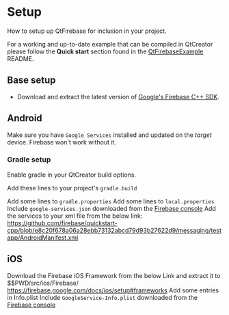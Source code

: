 # Setup
How to setup up QtFirebase for inclusion in your project.

For a working and up-to-date example that can be compiled in QtCreator please follow the **Quick start** section found in the [QtFirebaseExample](https://github.com/Larpon/QtFirebaseExample) README.

## Base setup
* Download and extract the latest version of [Google's Firebase C++ SDK](https://firebase.google.com/docs/cpp/setup).

## Android
Make sure you have `Google Services` installed and updated on the *target* device. Firebase won't work without it.

### Gradle setup
Enable gradle in your QtCreator build options.

Add these lines to your project's `gradle.build`


Add some lines to `gradle.properties`
Add some lines to `local.properties`
Include `google-services.json` downloaded from the [Firebase console](https://console.firebase.google.com/)
Add the services to your xml file from the below link:
https://github.com/firebase/quickstart-cpp/blob/e8c20f678a06a28ebb73132abcd79d93b27622d9/messaging/testapp/AndroidManifest.xml


## iOS

 Download the Firebase iOS Framework from the below Link and extract it to $$PWD/src/ios/Firebase/
 https://firebase.google.com/docs/ios/setup#frameworks
 Add some entries in Info.plist
 Include `GoogleService-Info.plist` downloaded from the [Firebase console](https://console.firebase.google.com/)